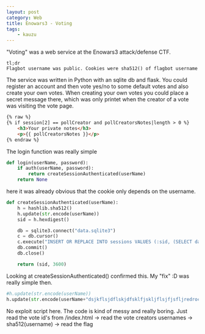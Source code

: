 ```yaml
---
layout: post
category: Web
title: Enowars3 - Voting
tags: 
    - kauzu
---
```



"Voting" was a web service at the Enowars3 attack/defense CTF.

```
tl;dr 
Flagbot username was public. Cookies were sha512() of flagbot username
``` 

The service was written in Python with an sqlite db and flask. You could register an account and then vote yes/no to some default votes and also create your own votes. When creating your own votes you could place a secret message there, which was only printet when the creator of a vote was visiting the vote page.


```html
{% raw %}
{% if session[2] == pollCreator and pollCreatorsNotes|length > 0 %}
	<h3>Your private notes</h3>
	<p>{{ pollCreatorsNotes }}</p>
{% endraw %}
```

The login function was really simple

```python
def login(userName, password):
	if auth(userName, password):
		return createSessionAuthenticated(userName)
	return None
```
here it was already obvious that the cookie only depends on the username.

```python
def createSessionAuthenticated(userName):
	h = hashlib.sha512()
	h.update(str.encode(userName))
	sid = h.hexdigest()

	db = sqlite3.connect("data.sqlite3")
	c = db.cursor()
	c.execute("INSERT OR REPLACE INTO sessions VALUES (:sid, (SELECT datetime('now','+1 hour')), :userName);", {"sid": sid, "userName": userName})
	db.commit()
	db.close()

	return (sid, 3600)
```
Looking at createSessionAuthenticated() confirmed this. My "fix" :D was really simple then.


```python
#h.update(str.encode(userName))
h.update(str.encode(userName+"dsjkflsjdflskjdfsklfjskljflsjfjsfljredrocket"))
```

No exploit script here. The code is kind of messy and really boring. Just read the vote id's from /index.html -> read the vote creators usernames -> sha512(username) -> read the flag



 



